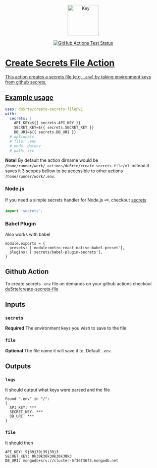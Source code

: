 <p align="center"><a href="https://github.com/du5rte/create-secrets-file" target="_blank" rel="noopener noreferrer"><img width="100" src="key.svg" alt="Key"></a></p>

<p align="center"><a href="https://github.com/du5rte/create-secrets-file"><img alt="GitHub Actions Test Status" src="./workflows/Test/badge.svg"/></p>

# Create Secrets File Action

This action creates a secrets file (e.g. `.env`) by taking environment keys from github secrets.

## Example usage

```yaml
uses: du5rte/create-secrets-file@v1
with:
  secrets: |
    API_KEY=${{ secrets.API_KEY }}
    SECRET_KEY=${{ secrets.SECRET_KEY }}
    DB_URI=${{ secrets.DB_URI }}
  # optionals
  # file: .env
  # mode: dotenv
  # path: src
```

**Note!**
By default the action dirname would be `/home/runner/work/_actions/du5rte/create-secrets-file/v1` instead it saves it 3 scopes bellow to be accessible to other actions `/home/runner/work/.env`.

### Node.js

If you need a simple secrets handler for Node.js 🗝️, checkout [secrets](https://github.com/du5rte/secrets)

```javascript
import 'secrets';
```

### Babel Plugin

Also works with babel

```
module.exports = {
  presets: ['module:metro-react-native-babel-preset'],
  plugins: ['secrets/babel-plugin-secrets'],
}
```

## Github Action

To create secrets `.env` file on demands on your github actions checkout [du5rte/create-secrets-file](https://github.com/du5rte/create-secrets-file)

## Inputs

### `secrets`

**Required** The environment keys you wish to save to the file

### `file`

**Optional** The file name it will save it to. Default `.env`.

## Outputs

### `logs`

It should output what keys were parsed and the file

```
Found ".env" in "/":
{
  API_KEY: ***
  SECRET_KEY: ***
  DB_URI: ***
}
```

### `file`

It should then

```
API_KEY: 9j39j39j39j39j3
SECRET_KEY: 0k30k30k30k30k30k3
DB_URI: mongodb+srv://cluster-6f36f36f3.mongodb.net
```
